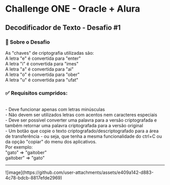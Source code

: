 <h1> Challenge ONE - Oracle + Alura </h1>

<h2> Decodificador de Texto - Desafio #1 </h2>

<h3> 🚀 Sobre o Desafio </h3>
As "chaves" de criptografia utilizadas são:
<br>
A letra "e" é convertida para "enter" <br>
A letra "i" é convertida para "imes" <br>
A letra "a" é convertida para "ai" <br>
A letra "o" é convertida para "ober" <br>
A letra "u" é convertida para "ufat"
<br>
<h3> ✅ Requisitos cumpridos:</h3>
<br>
- Deve funcionar apenas com letras minúsculas <br>
- Não devem ser utilizados letras com acentos nem caracteres especiais <br>
- Deve ser possível converter uma palavra para a versão criptografada e também retornar uma palavra criptografada para a versão original <br>
- Um botão que copie o texto criptografado/descriptografado para a área de transferência - ou seja, que tenha a mesma funcionalidade do ctrl+C ou da opção "copiar" do menu dos aplicativos.
<br>
Por exemplo: <br>
"gato" => "gaitober" <br>
gaitober" => "gato"
 <hr>
![image](https://github.com/user-attachments/assets/e409a142-d883-4c78-bdcb-8817efde2969)

